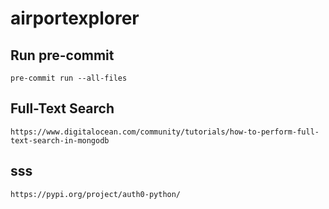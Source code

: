 # airportexplorer

## Run pre-commit

```
pre-commit run --all-files
```

## Full-Text Search

```
https://www.digitalocean.com/community/tutorials/how-to-perform-full-text-search-in-mongodb
```

## sss
```
https://pypi.org/project/auth0-python/
```
